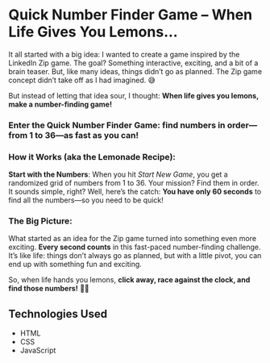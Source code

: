 # Quick Number Finder Game – **When Life Gives You Lemons...**

It all started with a big idea: I wanted to create a game inspired by the LinkedIn Zip game. The goal? Something interactive, exciting, and a bit of a brain teaser. But, like many ideas, things didn’t go as planned. The Zip game concept didn’t take off as I had imagined. 😅

But instead of letting that idea sour, I thought: **When life gives you lemons, make a number-finding game!** 

### Enter the **Quick Number Finder Game**:  find numbers in order—from 1 to 36—**as fast as you can**! 

### How it Works (aka the Lemonade Recipe):

**Start with the Numbers**: When you hit *Start New Game*, you get a randomized grid of numbers from 1 to 36. Your mission? Find them in order. It sounds simple, right? Well, here’s the catch: **You have only 60 seconds** to find all the numbers—so you need to be quick! 

### The Big Picture:
What started as an idea for the Zip game turned into something even more exciting. **Every second counts** in this fast-paced number-finding challenge. It’s like life: things don’t always go as planned, but with a little pivot, you can end up with something fun and exciting.

So, when life hands you lemons, **click away, race against the clock, and find those numbers!** 🍋⏰

## Technologies Used
- HTML
- CSS
- JavaScript
